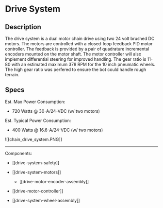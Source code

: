 # Drive System

## Description

The drive system is a dual motor chain drive using two 24 volt brushed DC motors. The motors are controlled with a closed-loop feedback PID motor controller. The feedback is provided by a pair of quadrature incremental encoders mounted on the motor shaft. The motor controller will also implement differential steering for improved handling. The gear ratio is 11-80 with an estimated maximum 378 RPM for the 10 inch pneumatic wheels. The high gear ratio was perfered to ensure the bot could handle rough terrain.

## Specs
Est. Max Power Consumption:  
- 720 Watts @ 30-A/24-VDC (w/ two motors)

Est. Typical Power Consumption: 
 - 400 Watts @ 16.6-A/24-VDC (w/ two motors)

![[chain_drive_system.PNG]]


---

Components:

- [[drive-system-safety]]
- [[drive-system-motors]]
	- [[drive-motor-encoder-assembly]]
- [[drive-motor-controller]]

- [[drive-system-wheel-assembly]]

	
